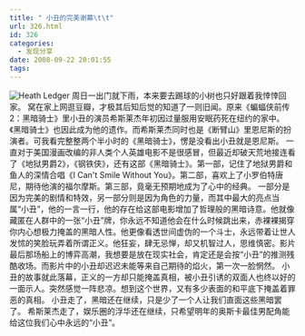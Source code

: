 ```yaml
---
title: " 小丑的完美谢幕\t\t"
url: 326.html
id: 326
categories:
  - 发现分享
date: 2008-09-22 20:01:55
tags:
---
```


![Heath Ledger](../../../images/2008/09/heath-ledger.jpg) 周日一出门就下雨，本来要去踢球的小树也只好跟着我悻悻回家。 窝在家上网逛豆瓣，才极其后知后觉的知道了一则旧闻。原来《蝙蝠侠前传2：黑暗骑士》里小丑的演员希斯莱杰年初因过量服用安眠药死在纽约的家中。《黑暗骑士》也因此成为他的遗作。而希斯莱杰同时也是《断臂山》里恩尼斯的扮演者。可我看完整整两个半小时的《黑暗骑士》，愣是没看出小丑就是恩尼斯。 一直对于美国漫画改编的非人类个人英雄电影不是很感冒，但最近却破天荒地接连看了《地狱男爵2》，《钢铁侠》，还有这部《黑暗骑士》。第一部，记住了地狱男爵和鱼人的深情合唱《I Can't Smile Without You》。第二部，喜欢上了小罗伯特唐尼，期待他演的福尔摩斯。第三部，竟毫无预期地成为了心中的经典。 一部分是因为完美的剧情和特效，另一部分则是因为角色的力量，而其中最大的亮点当属“小丑”，他的一言一行，他的存在给这部电影增加了哲理般的黑暗诗意。他就像藏匿在人群中的一张“小丑”牌，你永远不知道他会在什么时候跳出来，赤裸裸揭穿你内心想极力掩盖的黑暗人性。他更像看透世间虚伪的一个斗士，永远带着让世人发怵的笑脸玩弄着所谓正义。他狂妄，肆无忌惮，却又机智过人，思维慎密。影片最后那场船上的博弈高潮，我想要是放在现实社会，肯定还是会按“小丑”的推测残酷收场。而影片中的小丑却迟迟未能等来自己期待的焰火，第一次一脸惘然。 小丑的故事就此落幕，正义的一方却只能掩盖真相，被小丑引诱的双面人也终以好的一面示人。突然感觉一阵悲凉。想到这个世界，又有多少表面的和平底下掩盖着罪恶的真相。 小丑走了，黑暗还在继续，只是少了一个人让我们直面这些黑暗罢了。 希斯莱杰走了，娱乐圈的浮华还在继续，只希望明年的奥斯卡最佳男配角能给这位我们心中永远的“小丑”。